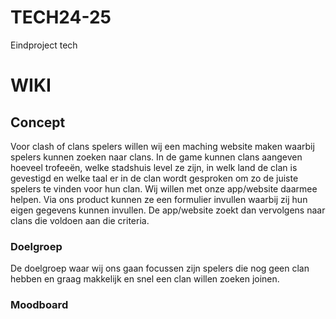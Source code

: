 # TECH24-25
 Eindproject tech

# WIKI

## Concept
Voor clash of clans spelers willen wij een maching website maken waarbij spelers kunnen zoeken naar clans. In de game kunnen clans aangeven hoeveel trofeeën, welke stadshuis level ze zijn, in welk land de clan is gevestigd en welke taal er in de clan wordt gesproken om zo de juiste spelers te vinden voor hun clan. Wij willen met onze app/website daarmee helpen. Via ons product kunnen ze een formulier invullen waarbij zij hun eigen gegevens kunnen invullen. De app/website zoekt dan vervolgens naar clans die voldoen aan die criteria.

### Doelgroep
De doelgroep waar wij ons gaan focussen zijn spelers die nog geen clan hebben en graag makkelijk en snel een clan willen zoeken joinen.

### Moodboard

